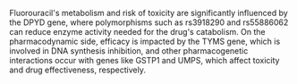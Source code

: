 Fluorouracil's metabolism and risk of toxicity are significantly influenced by the DPYD gene, where polymorphisms such as rs3918290 and rs55886062 can reduce enzyme activity needed for the drug's catabolism. On the pharmacodynamic side, efficacy is impacted by the TYMS gene, which is involved in DNA synthesis inhibition, and other pharmacogenetic interactions occur with genes like GSTP1 and UMPS, which affect toxicity and drug effectiveness, respectively.